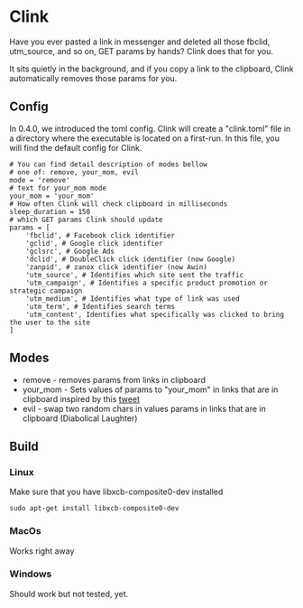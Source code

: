 # Clink
Have you ever pasted a link in messenger and deleted all those fbclid, utm_source, and so on, GET params by hands? Clink does that for you.

It sits quietly in the background, and if you copy a link to the clipboard, Clink automatically removes those params for you.

## Config

In 0.4.0, we introduced the toml config. Clink will create a "clink.toml" file in a directory where the executable is located on a first-run. In this file, you will find the default config for Clink.

```
# You can find detail description of modes bellow
# one of: remove, your_mom, evil
mode = 'remove' 
# text for your_mom mode  
your_mom = 'your_mom' 
# How often Clink will check clipboard in milliseconds
sleep_duration = 150
# which GET params Clink should update
params = [
    'fbclid', # Facebook click identifier
    'gclid', # Google click identifier
    'gclsrc', # Google Ads
    'dclid', # DoubleClick click identifier (now Google)
    'zanpid', # zanox click identifier (now Awin)
    'utm_source', # Identifies which site sent the traffic 
    'utm_campaign', # Identifies a specific product promotion or strategic campaign
    'utm_medium', # Identifies what type of link was used
    'utm_term', # Identifies search terms
    'utm_content', Identifies what specifically was clicked to bring the user to the site
]
```

## Modes

* remove - removes params from links in clipboard
* your_mom - Sets values of params to "your_mom" in links that are in clipboard inspired by this [tweet](https://twitter.com/ftrain/status/1359138516681314311?s=21)
* evil -  swap two random chars in values params in links that are in clipboard (Diabolical Laughter)

## Build

### Linux

Make sure that you have libxcb-composite0-dev installed 
```
sudo apt-get install libxcb-composite0-dev
```

### MacOs

Works right away

### Windows

Should work but not tested, yet.

